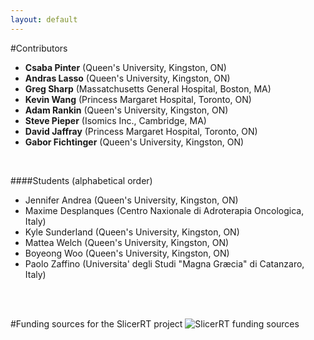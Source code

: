 ```yaml
---
layout: default
---
```

#Contributors

*   __Csaba Pinter__ (Queen's University, Kingston, ON)
*   __Andras Lasso__ (Queen's University, Kingston, ON)
*   __Greg Sharp__ (Massatchusetts General Hospital, Boston, MA)
*   __Kevin Wang__ (Princess Margaret Hospital, Toronto, ON)
*   __Adam Rankin__ (Queen's University, Kingston, ON)
*   __Steve Pieper__ (Isomics Inc., Cambridge, MA)
*   __David Jaffray__ (Princess Margaret Hospital, Toronto, ON)
*   __Gabor Fichtinger__ (Queen's University, Kingston, ON)

<br>

####Students (alphabetical order)

*   Jennifer Andrea (Queen's University, Kingston, ON)
*   Maxime Desplanques (Centro Naxionale di Adroterapia Oncologica, Italy)
*   Kyle Sunderland (Queen's University, Kingston, ON)
*   Mattea Welch (Queen's University, Kingston, ON)
*   Boyeong Woo (Queen's University, Kingston, ON)
*   Paolo Zaffino (Universita' degli Studi "Magna Græcia" di Catanzaro, Italy)

<br>
<br>

#Funding sources for the SlicerRT project
![SlicerRT funding sources](http://www.slicer.org/slicerWiki/images/4/40/SlicerRtFundingSources.png)

